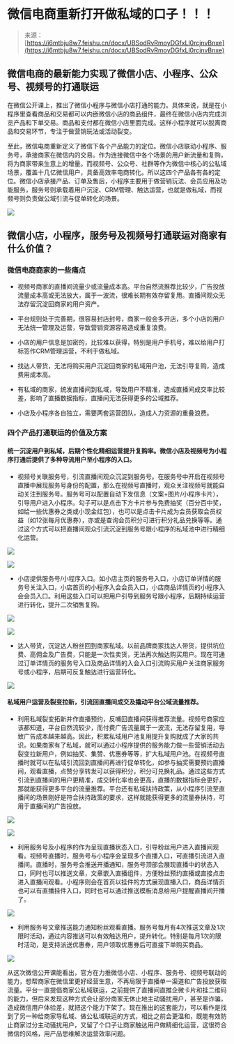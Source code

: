 # 微信电商重新打开做私域的口子！！！

> 来源：[https://i6mtbju8w7.feishu.cn/docx/UBSodRvRmoyDGfxLl0rcjnvBnxe](https://i6mtbju8w7.feishu.cn/docx/UBSodRvRmoyDGfxLl0rcjnvBnxe)

## 微信电商的最新能力实现了微信小店、小程序、公众号、视频号的打通联运

在微信公开课上，推出了微信小程序与微信小店打通的能力。具体来说，就是在小程序里查看商品和交易都可以内嵌微信小店的商品组件，最终在微信小店内完成浏览产品和下单交易。商品和支付都在微信小店里面完成。这样小程序就可以脱离商品和交易环节，专注于做营销玩法或活动裂变。

至此，微信电商重新定义了微信下各个产品能力的定位。微信小店联动小程序、服务号，承接商家在微信内的交易。作为连接微信中各个场景的用户新流量和复购，将为商家带来生意上的增量。而视频号、公众号、社群等作为微信中核心的公私域场景，覆盖十几亿微信用户，具备高效率电商转化。所以这四个产品各有各的定位。微信小店承接产品、订单及售后，小程序主要用于做营销玩法、会员应用及功能服务，服务号则承载着用户沉淀、CRM管理、触达运营，也就是做私域，而视频号则负责做公域引流与促单转化的场景。

![](img/2a136ca82603ed84a68c268cfb024a84.png)

## 微信小店，小程序，服务号及视频号打通联运对商家有什么价值？

### 微信电商商家的一些痛点

*   视频号商家的直播间流量少或流量成本高。平台自然流推荐比较少，广告投放流量成本高或无法放大，属于一波流，很难长期有效存留复用。直播间观众无法存留沉淀回商家的用户资产。

*   平台规则处于完善期，很容易封店封号，商家一般会多开店，多个小店的用户无法统一管理及运营，导致营销资源容易造成重复浪费。

*   小店的用户信息是加密的，比较难以获得，特别是用户手机号，难以给用户打标签作CRM管理运营，不利于做私域。

*   找达人带货，无法将购买用户沉淀回商家的私域用户池，无法引导复购，造成费用成本高。

*   有私域的商家，统发直播间到私域，导致用户不精准，造成直播间成交率比较差，影响了直播数据指标，直播间无法获得更多的公域推荐。

*   小店及小程序各自独立，需要两套运营团队，造成人力资源的重叠浪费。

### 四个产品打通联运的价值及方案

#### 统一沉淀用户到私域，后期个性化精细运营提升复购率。微信小店及视频号为小程序打通后提供了多种导流用户至小程序的入口。

*   视频号关联服务号，引流直播间观众沉淀到服务号。在服务号中开启在视频号直播中展现服务号身份的配置，那么在视频号直播时，观众关注视频号就能自动关注到服务号。服务号可以配置自动下发信息（文案+图片/小程序卡片），引导用户进入小程序。勾子可以是点击下方卡片参与免费抽奖（百分百中奖，如给一些优惠券之类或小现金红包），也可以是点击卡片成为会员获取会员权益（如12张每月优惠券），亦或是查询会员积分可进行积分礼品兑换等等。通过这个方式可以把直播间观众引流沉淀到服务号跟小程序的私域池中进行精细化运营。

![](img/7d15a137f328c00c0ef1cc3a2bb9a1da.png)

![](img/62786c41e43f55908cf82a8ebf031601.png)

*   小店提供服务号/小程序入口。如小店主页的服务号入口，小店订单详情的服务号关注入口，小店首页的小程序入会会员入口，小店商品详情页的小程序入会会员入口。利用这些入口可以把用户引导到服务号跟小程序，后期持续运营进行转化，提升二次销售复购。

![](img/e89c81396d6885fc8acbccaddf9be0bd.png)

![](img/5e6e6507f35ebede3c1bf0ece0313381.png)

*   达人带货，沉淀达人粉丝回到商家私域。以前品牌商家找达人带货，提供坑位费、高佣金及广告费，只能是一次性卖货，无法再次触达购买用户。现在可通过订单详情页的服务号入口及商品详情的入会入口引流购买用户关注商家服务号或小程序，后期可反复触达进行运营转化。

![](img/46bdd88295611ceba8a203b3959d7909.png)

#### 私域用户运营及裂变拉新，引流回直播间成交及撬动平台公域流量推荐。

*   利用私域裂变拓新并作直播预约，反哺回直播间获得推荐流量。视频号商家应该都知道，平台自然流较少，而付费广告流量属于一波流，无法存留复用，导致广告成本越来越高。因此，积累私域用户池复用提升复购就成了大家的共识。如果商家有了私域，就可以通过小程序提供的服务能力做一些营销活动去裂变拉新用户，例如抽奖、集赞、优惠券等等，扩大私域用户池。在视频号直播时就可以在私域引流回到直播间再进行促单转化，如参与抽奖需要预约直播间，观看直播，点赞分享转发可以获得积分，积分可兑换礼品。通过这些方式引流到直播间的用户更精准，成交转化率也会更高，直播的数据指标会更好，那就能获得更多平台的流量推荐。平台还有私域扶持政策，从小程序引流至直播间的场景刚好是符合扶持政策的要求，这样就能获得更多的流量券扶持，可用于直播间的广告投放。

![](img/d5ed366cb82e845de3d7c0bdf64efec6.png)

![](img/558b3baa41b2a27efea0983cfcba2058.png)

*   利用服务号及小程序的作为呈现直播状态入口，引导粉丝用户进入直播间观看。视频号直播时，服务号与小程序会呈现多个直播入口，可直播引流进入直播间。直播时，服务号会推送开播通知，服务号顶部会展现直播中的状态入口，同时也可以推送文章，文章嵌入直播组件，方便粉丝预约直播或直接点击进入直播间观看。小程序则会在首页以挂件的方式展现直播入口，商品详情页也可以有直播挂件入口，同时也可以通过推送模板消息给用户提醒直播间开播了。

![](img/80cb469100848f20df5a76f85984e9e8.png)

*   利用服务号文章推送能力通知粉丝观看直播。服务号每月有4次推送文章及1次限时活动，通过内容推送可以有效触达用户，提升转化。特别是每月1次的限时活动，是支持派送优惠券，用户领取优惠券后可直接下单购买商品。

![](img/f4c91125dc781637e9fc9d6578f1836d.png)

从这次微信公开课能看出，官方在力推微信小店、小程序、服务号、视频号联动的能力，想帮商家在微信里更好经营生意，不再局限于直播单一渠道和广告投放获取流量。平台一直提倡商家公私域联运，之前提供了直播间直推企微卡片和挂二维码的能力，但后来发现这种方式会让部分商家无休止地主动骚扰用户，甚至是诈骗，造成微信用户体验差，就把这个能力下架了。现在推出的这套能力，可以看作是找到了另一种给商家导私域、做公私域联运的方式，相比之前会更温和，既能有效防止商家过分主动骚扰用户，又留了个口子让商家触达用户做精细化运营，这很符合微信的风格，用产品思维解决运营效率问题。